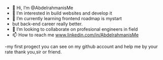- 👋 Hi, I’m @AbdelrahmanisMe
- 👀 I’m interested in  build websites and develop it 
- 🌱 I’m currently learning frontend roadmap is mystart
- but back-end career really better. 
- 💞️ I’m looking to collaborate on profesional engineers in field
- 📫 How to reach me www.linkedin.com/in/AbdelrahmanisMe


-my first progect you can see on my github account and help me by your rate thank you,sir or friend.

